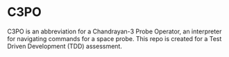 # C3PO
C3PO is an abbreviation for a Chandrayan-3 Probe Operator, an interpreter for navigating commands for a space probe. This repo is created for a Test Driven Development (TDD) assessment.
